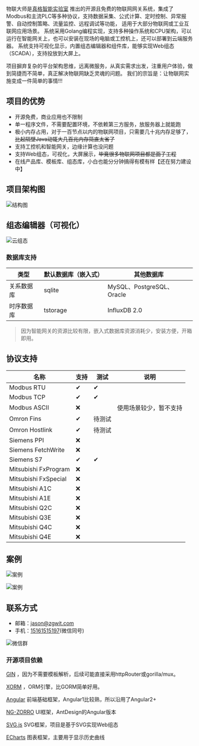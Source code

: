 物联大师是[真格智能实验室](https://labs.zgwit.com)
推出的开源且免费的物联网网关系统，集成了Modbus和主流PLC等多种协议，支持数据采集、公式计算、定时控制、异常报警、自动控制策略、流量监控、远程调试等功能，
适用于大部分物联网或工业互联网应用场景。
系统采用Golang编程实现，支持多种操作系统和CPU架构，可以运行在智能网关上，也可以安装在现场的电脑或工控机上，还可以部署到云端服务器。
系统支持可视化显示，内置组态编辑器和组件库，能够实现Web组态（SCADA），支持投放到大屏上。

项目摒弃复杂的平台架构思维，远离微服务，从真实需求出发，注重用户体验，做到简捷而不简单，真正解决物联网缺乏灵魂的问题。
我们的宗旨是：让物联网实施变成一件简单的事情!!!

## 项目的优势

- 开源免费，商业应用也不限制
- 单一程序文件，不需要配置环境，不依赖第三方服务，放服务器上就能跑
- 极小内存占用，对于一百节点以内的物联网项目，只需要几十兆内存足够了，~~比起隔壁Java动辄大几百兆内存简直太省了~~
- 支持工控机和智能网关，边缘计算也没问题
- 支持Web组态，可视化，大屏展示，~~毕竟很多物联网项目都是面子工程~~
- 在线产品库、模板库、组态库，小白也能分分钟搞得有模有样【还在努力建设中】


## 项目架构图

![结构图](https://iot-master.com/frame.svg)

## 组态编辑器（可视化）

![云组态](https://iot-master.com/hmi-editor.png)


### 数据库支持

| 类型    | 默认数据库（嵌入式） | 其他数据库                   |
|-------|------------|-------------------------|
| 关系数据库 | sqlite     | MySQL、PostgreSQL、Oracle |
| 时序数据库 | tstorage   | InfluxDB 2.0            |

> 因为智能网关的资源比较有限，嵌入式数据库资源消耗少，安装方便，开箱即用。

## 协议支持

| 名称                   | 支持  | 测试  | 说明          |
|----------------------|-----|-----|-------------|
| Modbus RTU           | ✔   | ✔   |             |
| Modbus TCP           | ✔   | ✔   |             |
| Modbus ASCII         | ❌   |     | 使用场景较少，暂不支持 |
| Omron Fins           | ✔   | 待测试 |             |
| Omron Hostlink       | ✔   | 待测试 |             |
| Siemens PPI          | ❌   |     |             |
| Siemens FetchWrite   | ❌   |     |             |
| Siemens S7           | ✔   | ✔   |             |
| Mitsubishi FxProgram | ❌   |     |             |
| Mitsubishi FxSpecial | ❌   |     |             |
| Mitsubishi A1C       | ❌   |     |             |
| Mitsubishi A1E       | ❌   |     |             |
| Mitsubishi Q2C       | ❌   |     |             |
| Mitsubishi Q3E       | ❌   |     |             |
| Mitsubishi Q4C       | ❌   |     |             |
| Mitsubishi Q4E       | ❌   |     |             |

## 案例

![案例](https://iot-master.com/ppt/08.jpg)

![案例](https://iot-master.com/ppt/09.jpg)

## 联系方式

- 邮箱：[jason@zgwit.com](mailto:jason@zgwit.com)
- 手机：[15161515197](tel:15161515197)(微信同号)

![微信群](https://iot-master.com/iot-master.png)


### 开源项目依赖

[GIN](https://github.com/gin-gonic/gin) ，因为不需要模板解析，后续可能直接采用httpRouter或gorilla/mux。

[XORM](https://xorm.io) ，ORM引擎，比GORM简单好用。

[Angular](https://github.com/angular/angular) 前端基础框架，Angular1比较熟，所以沿用了Angular2+

[NG-ZORRO](https://github.com/NG-ZORRO/ng-zorro-antd) UI框架，AntDesign的Angular版本

[SVG.js](https://github.com/svgdotjs/svg.js) SVG框架，项目是基于SVG实现Web组态

[ECharts](https://github.com/apache/echarts) 图表框架，主要用于显示历史曲线